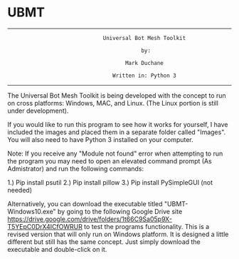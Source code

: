 # UBMT
*************************************************************************************************
                                  Universal Bot Mesh Toolkit

                                              by:

                                         Mark Duchane

                                     Written in: Python 3
   
*************************************************************************************************

The Universal Bot Mesh Toolkit is being developed with the concept to run on cross platforms: Windows,
MAC, and Linux. (The Linux portion is still under development).

If you would like to run this program to see how it works for yourself, I have included the images and
placed them in a separate folder called "Images". You will also need to have Python 3 installed on your
computer.

Note: If you receive any "Module not found" error when attempting to run the program you may need to open 
an elevated command prompt (As Admistrator) and run the following commands:

1.) Pip install psutil
2.) Pip install pillow
3.) Pip install PySimpleGUI  (not needed)


Alternatively, you can download the executable titled "UBMT-Windows10.exe" by going to the following Google
Drive site https://drive.google.com/drive/folders/1t66C9Sa05p9X-T5YEpC0DrX4ICfOWRUR to test the programs functionality.
This is a revised version that will only run on Windows platform. It is designed a little different but
still has the same concept. Just simply download the executable and double-click on it.
